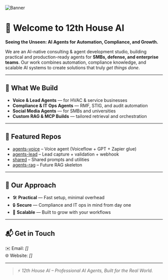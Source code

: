<!-- Profile README for 12th House AI -->
![Banner](https://raw.githubusercontent.com/Obsidian757/BRAND/main/banner.png)

# 👋 Welcome to 12th House AI  

**Seeing the Unseen: AI Agents for Automation, Compliance, and Growth.**  

We are an AI-native consulting & agent development studio, building practical and production-ready agents for **SMBs, defense, and enterprise teams**. Our work combines automation, compliance knowledge, and scalable AI systems to create solutions that truly *get things done*.  

---

## 🚀 What We Build
- **Voice & Lead Agents** — for HVAC & service businesses  
- **Compliance & IT Ops Agents** — RMF, STIG, and audit automation  
- **Social Media Agents** — for SMBs and universities  
- **Custom RAG & MCP Builds** — tailored retrieval and orchestration

---

## 📌 Featured Repos
- [agents-voice](https://github.com/Obsidian757/agents-voice) – Voice agent (Voiceflow + GPT + Zapier glue)  
- [agents-lead](https://github.com/Obsidian757/agents-lead) – Lead capture + validation + webhook  
- [shared](https://github.com/Obsidian757/shared) – Shared prompts and utilities  
- [agents-rag](https://github.com/Obsidian757/agents-rag) – Future RAG skeleton  

---

## 🎯 Our Approach
- 🛠️ **Practical** — Fast setup, minimal overhead  
- 🔒 **Secure** — Compliance and IT ops in mind from day one  
- 🌱 **Scalable** — Built to grow with your workflows  

---

## 📬 Get in Touch
✉️ Email: *[]*  
🌐 Website: *[]*  

---

> ⚡ *12th House AI – Professional AI Agents, Built for the Real World.*
